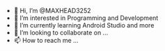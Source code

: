 - 👋 Hi, I’m @MAXHEAD3252
- 👀 I’m interested in Programming and Development
- 🌱 I’m currently learning Android Studio and more
- 💞️ I’m looking to collaborate on ...
- 📫 How to reach me ...

<!---
MAXHEAD3252/MAXHEAD3252 is a ✨ special ✨ repository because its `README.md` (this file) appears on your GitHub profile.
You can click the Preview link to take a look at your changes.
--->
